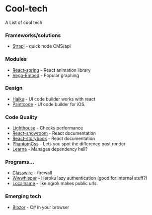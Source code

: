 # Cool-tech
A List of cool tech

### Frameworks/solutions
- [Strapi](https://strapi.io/) - quick node CMS/api

### Modules
- [React-spring](https://github.com/drcmda/react-spring) - React animation library
- [Vega-Embed](https://github.com/vega/vega-embed) - Popular graphing

### Design
- [Haiku](https://www.haiku.ai/) - UI code builder works with react
- [Paintcode](https://www.paintcodeapp.com/) - UI code builder for iOS.

### Code Quality
- [Lighthouse](https://developers.google.com/web/tools/lighthouse/) - Checks performance
- [React-showroom](https://github.com/OpusCapita/react-showroom-client) - React documentation
- [React-storybook](https://github.com/storybooks/storybook) - React documentation
- [PhantomCss](https://github.com/HuddleEng/PhantomCSS) - Lets you spot the difference post render
- [Learna](https://lernajs.io/) - Manages dependency hell?

### Programs...
- [Glasswire](https://www.glasswire.com/) - firewall
- [Wwwhisper](https://elements.heroku.com/addons/wwwhisper) - Heroku lazy authentication (good for internal stuff?)
- [Localname](https://localname.io/) - like ngrok makes public urls.

### Emerging tech
- [Blazor](https://github.com/aspnet/Blazor) - C# in your browser
